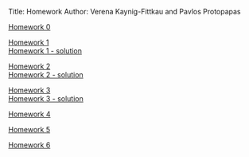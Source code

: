 Title: Homework
Author: Verena Kaynig-Fittkau and Pavlos Protopapas

<p>
<a href="http://nbviewer.ipython.org/github/AM207/2015/blob/master/Homework/HW0.ipynb"> Homework 0 </a>
</p>
<p>
<a href="http://nbviewer.ipython.org/github/AM207/2015/blob/master/Homework/HW1.ipynb"> Homework 1 </a>
<br>
<a href="http://nbviewer.ipython.org/github/AM207/2015/blob/master/Homework/HW1_solution.ipynb"> Homework 1 - solution</a>
</p>
<p>
<a href="http://nbviewer.ipython.org/github/AM207/2015/blob/master/Homework/HW2.ipynb"> Homework 2 </a>
<br>
<a href="http://nbviewer.ipython.org/github/AM207/2015/blob/master/Homework/HW2_solution.ipynb"> Homework 2 - solution</a>
</p>
<a href="http://nbviewer.ipython.org/github/AM207/2015/blob/master/Homework/HW3.ipynb"> Homework 3 </a>
<br>
<a href="http://nbviewer.ipython.org/github/AM207/2015/blob/master/Homework/HW3_solution.ipynb"> Homework 3 - solution</a>
</p>
<p>
<a href="http://nbviewer.ipython.org/github/AM207/2015/blob/master/Homework/HW4.ipynb"> Homework 4 </a>
</p>
<p>
<a href="http://nbviewer.ipython.org/github/AM207/2015/blob/master/Homework/HW5.ipynb"> Homework 5 </a>
</p>
<p>
<a href="http://nbviewer.ipython.org/github/AM207/2015/blob/master/Homework/HW6.ipynb"> Homework 6 </a>
</p>

